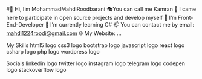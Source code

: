 #👋 Hi, I’m MohammadMahdiRoodbarani
🎭You can call me Kamran
🎯 I came here to participate in open source projects and develop myself
👀 I’m Front-End-Developer
🌱 I’m currently learning C#
📫 You can contact me by email: mahdi1224roodi@gmail.com
🌐 My Website: ...

My Skills
html5 logo css3 logo bootstrap logo javascript logo react logo csharp logo php logo wordpress logo

Socials
linkedin logo twitter logo instagram logo telegram logo codepen logo stackoverflow logo
